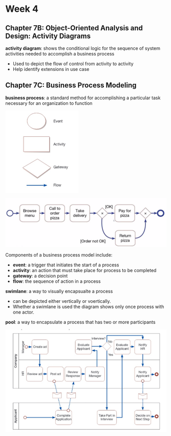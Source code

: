 # Week 4

## Chapter 7B: Object-Oriented Analysis and Design: Activity Diagrams

**activity diagram**: shows the conditional logic for the sequence of system activities needed to accomplish a business process

* Used to depict the flow of control from activity to activity
* Help identify extensions in  use case

## Chapter 7C: Business Process Modeling

**business process**: a standard method for accomplishing a particular task necessary for an organization to function

![img](images/bpmn-symbols.png)

![img](images/simple-bpmn-example.png)

Components of a business process model include:

* **event**: a trigger that initiates the start of a process
* **activity**: an action that must take place for process to be completed
* **gateway**: a decision point
* **flow**: the sequence of action in a process

**swimlane**: a way to visually encapsualte a process

* can be depicted either vertically or voertically.
* Whether a swimlane is used the diagram shows only once process with one actor. 

**pool**: a way to encapsulate a process that has two or more participants

![img](images/complex-bpmn.png)
